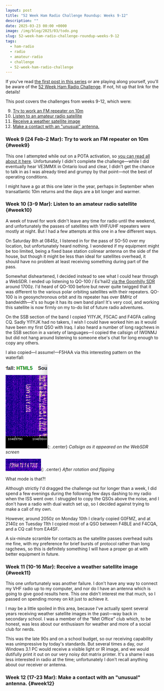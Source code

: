 ```yaml
---
layout: post
title: "52 Week Ham Radio Challenge Roundup: Weeks 9-12"
description: ""
date: 2025-03-23 00:00 +0000
image: /img/blog/2025/03/todo.png
slug: 52-week-ham-radio-challenge-roundup-weeks-9-12
tags:
  - ham-radio
  - radio
  - amateur-radio
  - challenge
  - 52-week-ham-radio-challenge
---
```


If you've read [the first post in this series](/blog/52-week-ham-radio-challenge-roundup-weeks-1-4/) or are playing along yourself, you'll be aware of the [52 Week Ham Radio Challenge](https://hamchallenge.org/). If not, hit up that link for the details!

This post covers the challenges from weeks 9-12, which were:

<ol start="9">
  <li><a href="#week9">Try to work an FM repeater on 10m</a></li>
  <li><a href="#week10">Listen to an amateur radio satellite</a></li>
  <li><a href="#week11">Receive a weather satellite image</a></li>
  <li><a href="#week12">Make a contact with an "unusual" antenna.</a></li>
</ol>

### Week 9 (24 Feb-2 Mar): Try to work an FM repeater on 10m {#week9}

This one I attempted while out on a POTA activation, so [you can read all about it here](/blog/pota-activation-report-luscombe-valley/). Unfortunately I didn't complete the challenge&mdash;while I did eventually hear VE3MMX in Ontario loud and clear, I didn't get the chance to talk in as I was already tired and grumpy by that point&mdash;not the best of operating conditions.

I might have a go at this one later in the year, perhaps in September when transatlantic 10m returns and the days are a bit longer and warmer.

### Week 10 (3-9 Mar): Listen to an amateur radio satellite {#week10}

A week of travel for work didn't leave any time for radio until the weekend, and unfortunately the passes of satellites with VHF/UHF repeaters were mostly at night. But I had a few attempts at this one in a few different ways.

On Saturday 8th at 0845z, I listened in for the pass of SO-50 over my location, but unfortunately heard nothing. I wondered if my equipment might be too limited, being a fixed base station colinear antenna on the side of the house, but though it might be less than ideal for satellites overhead, it should have no problem at least receiving something during part of the pass.

Somewhat disheartened, I decided instead to see what I could hear through a WebSDR. I ended up listening to QO-100 / Es'hail2 [via the Goonhilly SDR](https://eshail.batc.org.uk/nb/) around 1700z. I'd heard of QO-100 before but never quite twigged that it was different to the various polar orbiting satellites with their repeaters. QO-100 is in geosynchronous orbit and its repeater has over 8MHz of bandwidth&mdash;it's so huge it has its own band plan! It's very cool, and working this satellite is now firmly on my to-do list of future radio adventures.

On the SSB section of the band I copied YI1YJK, F5CAC and F4GFA calling CQ. Sadly YI1YJK had no takers, I wish I could have worked him as it would have been my first QSO with Iraq. I also heard a number of long ragchews in the SSB section in a variety of languages&mdash;I copied the callsign of IW0NMJ but did not hang around listening to someone else's chat for long enough to copy any others.

I also copied&mdash;I assume!&mdash;F5HAA via this interesting pattern on the waterfall:

![F5HAA written on the waterfall, sideways](/img/blog/2025/03/qo100-waterfall-1.png){: .center}
*Callsign as it appeared on the WebSDR screen*

![F5HAA written on the waterfall](/img/blog/2025/03/qo100-waterfall-2.png){: .center}
*After rotation and flipping*

What mode is that?!

Although strictly I'd dragged the challenge out for longer than a week, I did spend a few evenings during the following few days dashing to my radio when the ISS went over. I struggled to copy the QSOs above the noise, and I don't have a radio with dual watch set up, so I decided against trying to make a call of my own.

However, around 2050z on Monday 10th I clearly copied G0FMZ, and at 2140z on Tuesday 11th I copied most of a QSO between F4BLE and F4CQA, and a CQ call from EA4SF.

A six-minute scramble for contacts as the satellite passes overhead suits me fine, with my preference for brief bursts of protocol rather than long ragchews, so this is definitely something I will have a proper go at with better equipment in future.

### Week 11 (10-16 Mar): Receive a weather satellite image {#week11}

This one unfortunately was another failure. I don't have any way to connect my VHF radio up to my computer, and nor do I have an antenna which is going to give good results here. This one didn't interest me that much, so I passed on spending money on kit just to achieve it.

I may be a little spoiled in this area, because I've actually spent several years receiving weather satellite images in the past&mdash;way back in secondary school. I was a member of the "Met Office" club which, to be honest, was less about our enthusiasm for weather and more of a social club for nerds.

This was the late 90s and on a school budget, so our receiving capability was unimpressive by today's standards. But several times a day, our Windows 3.1 PC would receive a visible light or IR image, and we would dutifully print it out on our very noisy dot matrix printer. It's a shame I was less interested in radio at the time; unfortunately I don't recall anything about our receiver or antenna.

### Week 12 (17-23 Mar): Make a contact with an "unusual" antenna. {#week12}

